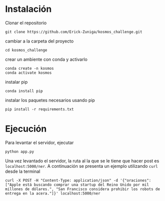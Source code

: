 # Instalación
Clonar el repositorio
```
git clone https://github.com/Erick-Zuniga/kosmos_challenge.git
```
cambiar a la carpeta del proyecto
```
cd kosmos_challenge
```
crear un ambiente con conda y activarlo
```
conda create -n kosmos
conda activate kosmos
```
instalar pip
```
conda install pip
```
instalar los paquetes necesarios usando pip
```
pip install -r requirements.txt
```
# Ejecución
Para levantar el servidor, ejecutar
```
python app.py
```
Una vez levantado el servidor, la ruta al la que se le tiene que hacer post es `localhost:5000/ner`. A continuación se presenta un ejemplo utilizando `curl` desde la terminal
```
curl -X POST -H "Content-Type: application/json" -d '{"oraciones": ["Apple está buscando comprar una startup del Reino Unido por mil millones de dólares.", "San Francisco considera prohibir los robots de entrega en la acera."]}' localhost:5000/ner
```